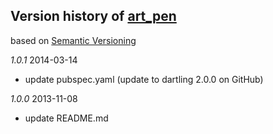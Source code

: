 ## Version history of [art_pen](https://github.com/dzenanr/art_pen)

based on [Semantic Versioning](http://semver.org/)

*1.0.1* 2014-03-14

+ update pubspec.yaml (update to dartling 2.0.0 on GitHub)

*1.0.0* 2013-11-08

+ update README.md

